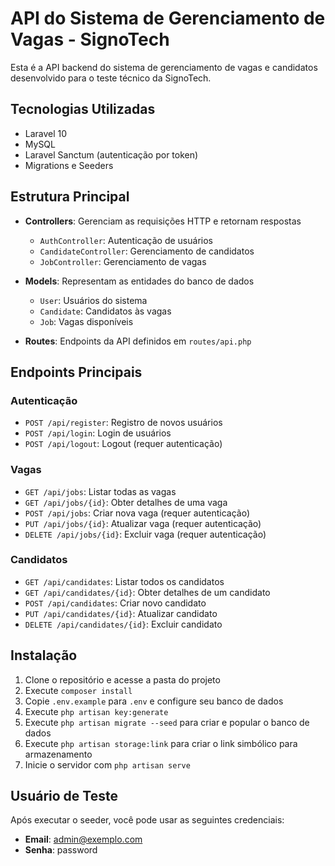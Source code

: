 # API do Sistema de Gerenciamento de Vagas - SignoTech

Esta é a API backend do sistema de gerenciamento de vagas e candidatos desenvolvido para o teste técnico da SignoTech.

## Tecnologias Utilizadas

- Laravel 10
- MySQL
- Laravel Sanctum (autenticação por token)
- Migrations e Seeders

## Estrutura Principal

- **Controllers**: Gerenciam as requisições HTTP e retornam respostas
  - `AuthController`: Autenticação de usuários
  - `CandidateController`: Gerenciamento de candidatos
  - `JobController`: Gerenciamento de vagas
  
- **Models**: Representam as entidades do banco de dados
  - `User`: Usuários do sistema
  - `Candidate`: Candidatos às vagas
  - `Job`: Vagas disponíveis

- **Routes**: Endpoints da API definidos em `routes/api.php`

## Endpoints Principais

### Autenticação
- `POST /api/register`: Registro de novos usuários
- `POST /api/login`: Login de usuários
- `POST /api/logout`: Logout (requer autenticação)

### Vagas
- `GET /api/jobs`: Listar todas as vagas
- `GET /api/jobs/{id}`: Obter detalhes de uma vaga
- `POST /api/jobs`: Criar nova vaga (requer autenticação)
- `PUT /api/jobs/{id}`: Atualizar vaga (requer autenticação)
- `DELETE /api/jobs/{id}`: Excluir vaga (requer autenticação)

### Candidatos
- `GET /api/candidates`: Listar todos os candidatos
- `GET /api/candidates/{id}`: Obter detalhes de um candidato
- `POST /api/candidates`: Criar novo candidato
- `PUT /api/candidates/{id}`: Atualizar candidato
- `DELETE /api/candidates/{id}`: Excluir candidato

## Instalação

1. Clone o repositório e acesse a pasta do projeto
2. Execute `composer install`
3. Copie `.env.example` para `.env` e configure seu banco de dados
4. Execute `php artisan key:generate`
5. Execute `php artisan migrate --seed` para criar e popular o banco de dados
6. Execute `php artisan storage:link` para criar o link simbólico para armazenamento
7. Inicie o servidor com `php artisan serve`

## Usuário de Teste

Após executar o seeder, você pode usar as seguintes credenciais:

- **Email**: admin@exemplo.com
- **Senha**: password
